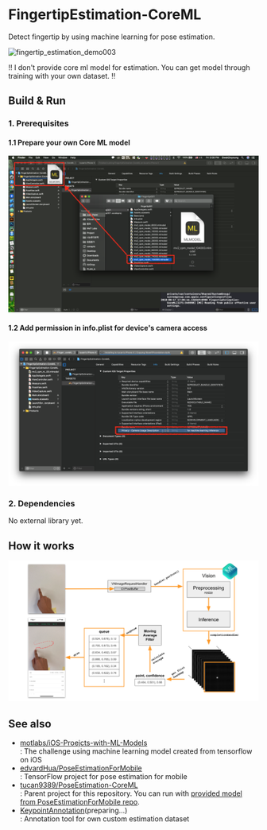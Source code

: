 # FingertipEstimation-CoreML
Detect fingertip by using machine learning for pose estimation.

![fingertip_estimation_demo003](resource/fingertip_estimation_demo003.gif)

‼️ I don't provide core ml model for estimation. You can get model through training with your own dataset. ‼️



## Build & Run

### 1. Prerequisites

#### 1.1 Prepare your own Core ML model

![prerequest_002_mlmodel](resource/prerequest_002_mlmodel.png)

#### 1.2 Add permission in info.plist for device's camera access

![prerequest_001_plist](resource/prerequest_001_plist.png)

### 2. Dependencies

No external library yet.



## How it works

![how_it_works](resource/how_it_works.png)



## See also

- [motlabs/iOS-Proejcts-with-ML-Models](https://github.com/motlabs/iOS-Proejcts-with-ML-Models)<br>
  : The challenge using machine learning model created from tensorflow on iOS
- [edvardHua/PoseEstimationForMobile](https://github.com/edvardHua/PoseEstimationForMobile)<br>
  : TensorFlow project for pose estimation for mobile
- [tucan9389/PoseEstimation-CoreML](tucan9389/PoseEstimation-CoreML)<br>
  : Parent project for this repository. You can run with [provided model from PoseEstimationForMobile repo](https://github.com/edvardHua/PoseEstimationForMobile/tree/master/release).
- [KeypointAnnotation](https://github.com/tucan9389/KeypointAnnotation)(preparing...)<br>
  : Annotation tool for own custom estimation dataset